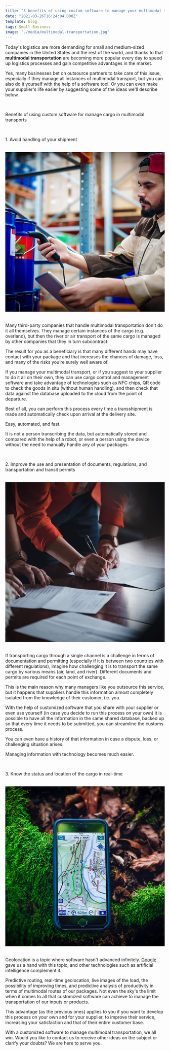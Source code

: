 ```yaml
---
title: "3 benefits of using custom software to manage your multimodal transportation"
date: "2021-03-26T16:24:04.000Z"
template: blog
tags: Small Business
image: "./media/multimodal-transportation.jpg"
---
```


Today's logistics are more demanding for small and medium-sized companies in the United States and the rest of the world, and thanks to that **multimodal transportation** are becoming more popular every day to speed up logistics processes and gain competitive advantages in the market. 

Yes, many businesses bet on outsource partners to take care of this issue, especially if they manage all instances of multimodal transport, but you can also do it yourself with the help of a software tool. Or you can even make your supplier's life easier by suggesting some of the ideas we'll describe below. 

<Br>

<title-2>Benefits of using custom software for manage cargo in multimodal transports</title-2>

<Br>
  
<title-3>1. Avoid handling of your shipment</title-3>

<Br>

<center>

<img src="./media/handling-of-your-shipment.jpg">

</center>

<Br>


Many third-party companies that handle multimodal transportation don't do it all themselves. They manage certain instances of the cargo (e.g. overland), but then the river or air transport of the same cargo is managed by other companies that they in turn subcontract. 

The result for you as a beneficiary is that many different hands may have contact with your package and that increases the chances of damage, loss, and many of the risks you’re surely well aware of. 

If you manage your multimodal transport, or if you suggest to your supplier to do it all on their own, they can use cargo control and management software and take advantage of technologies such as NFC chips, QR code to check the goods in situ (without human handling), and then check that data against the database uploaded to the cloud from the point of departure. 

Best of all, you can perform this process every time a transshipment is made and automatically check upon arrival at the delivery site. 

Easy, automated, and fast. 

It is not a person transcribing the data, but automatically stored and compared with the help of a robot, or even a person using the device without the need to manually handle any of your packages. 

<Br>
  
<title-3>2. Improve the use and presentation of documents, regulations, and transportation and transit permits</title-3>

<Br>

<center>

<img src="./media/documents.jpg">

</center>

<Br>


If transporting cargo through a single channel is a challenge in terms of documentation and permitting (especially if it is between two countries with different regulations), imagine how challenging it is to transport the same cargo by various means (air, land, and river). Different documents and permits are required for each point of exchange. 

This is the main reason why many managers like you outsource this service, but it happens that suppliers handle this information almost completely isolated from the knowledge of their customer, i.e. you. 

With the help of customized software that you share with your supplier or even use yourself (in case you decide to run this process on your own) it is possible to have all the information in the same shared database, backed up so that every time it needs to be submitted, you can streamline the customs process. 

You can even have a history of that information in case a dispute, loss, or challenging situation arises. 

Managing information with technology becomes much easier. 

<Br>
  
<title-3>3. Know the status and location of the cargo in real-time</title-3>

<Br>

<center>

<img src="./media/cargo-location.jpg">

</center>

<Br>

<p>Geolocation is a topic where software hasn't advanced infinitely. <a target="_blank" href="https://www.google.com/">  Google </a> gave us a hand with this topic, and other technologies such as artificial intelligence complement it.</p>

Predictive routing, real-time geolocation, live images of the load, the possibility of improving times, and predictive analysis of productivity in terms of multimodal routes of our packages. Not even the sky's the limit when it comes to all that customized software can achieve to manage the transportation of our inputs or products. 

This advantage (as the previous ones) applies to you if you want to develop this process on your own and for your supplier, to improve their service, increasing your satisfaction and that of their entire customer base. 

With a customized software to manage multimodal transportation, we all win. Would you like to contact us to receive other ideas on the subject or clarify your doubts? We are here to serve you.
